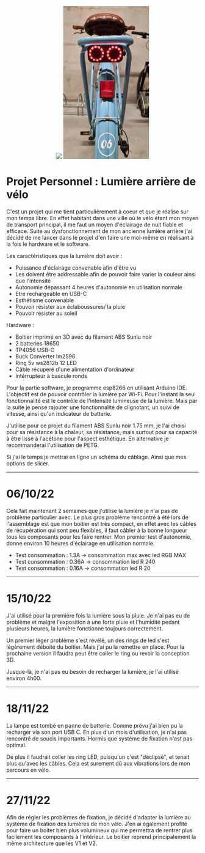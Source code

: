 <p align="center">
  <img src=velo.jpg height = "400">
  <img src=velo2.jpg height = "400">
</p>

# Projet Personnel : Lumière arrière de vélo 

C'est un projet qui me tient particulièrement à coeur et que je réalise sur mon temps libre. En effet habitant dans une ville où le vélo étant mon moyen de transport principal, il me faut un moyen d'éclairage de nuit fiable et efficace.
Suite au dysfonctionnement de mon ancienne lumière arrière j'ai décidé de me lancer dans le projet d'en faire une moi-même en réalisant à la fois le hardware et le software.

Les caractéristiques que la lumière doit avoir : 
- Puissance d'éclairage convenable afin d'être vu
- Les doivent être addressable afin de pouvoir faire varier la couleur ainsi que l'intensité
- Autonomie dépassant 4 heures d'autonomie en utilisation normale
- Etre rechargeable en USB-C
- Esthétisme convenable
- Pouvoir résister aux éclaboussures/ la pluie
- Pouvoir résister au soleil


Hardware : 
- Boitier imprimé en 3D avec du filament ABS Sunlu noir
- 2 batteries 18650
- TP4056 USB-C
- Buck Converter lm2596
- Ring 5v ws2812b 12 LED
- Câble récuperé d'une alimentation d'ordinateur
- Intérrupteur à bascule ronds

Pour la partie software, je programme esp8266 en utilisant Arduino IDE. L'objectif est de pouvoir contrôler la lumière par Wi-Fi. Pour l'instant la seul fonctionnalité est le contrôle de l'intensité lumineuse de la lumière.
Mais par la suite je pense rajouter une fonctionnalité de clignotant, un suivi de vitesse, ainsi qu'un indicateur de batterie.

J'utilise pour ce projet du filament ABS Sunlu noir 1.75 mm, je l'ai choisi pour sa résistance à la chaleur, sa résistance, mais surtout pour sa capacité à être lissé à l'acétone pour l'aspect esthétique. En alternative je recommanderai l'utilisation de PETG.

Si j'ai le temps je mettrai en ligne un schéma du câblage. Ainsi que mes options de slicer.

---
# 06/10/22

Cela fait maintenant 2 semaines que j'utilise la lumière je n'ai pas de problème particulier avec. Le plus gros problème rencontré à été lors de l'assemblage est que mon boitier est très compact, en effet avec les câbles de récupération qui sont peu flexibles, il faut câbler à la bonne longueur tous les composants pour les faire rentrer.
Mon premier test d'autonomie, donne environ 10 heures d'éclairage en utilisation normale.
- Test consommation : 1.3A -> consommation max avec led RGB MAX
- Test consommation : 0.36A -> consommation led R 240
- Test consommation : 0.16A -> consommation led R 20

---
# 15/10/22
J'ai utilisé pour la première fois la lumière sous la pluie. Je n'ai pas eu de problème et malgré l'exposition à une forte pluie et l'humidité pedant plusieurs heures, la lumière fonctionne toujours correctement.

Un premier léger problème s'est révélé, un des rings de led s'est légèrement déboité du boitier. Mais j'ai pu la remettre en place. Pour la prochaine version il faudra peut être coller le ring ou revoir la conception 3D.

Jusque-là, je n'ai pas eu besoin de recharger la lumière, je l'ai utilisé environ 4h00.

---
# 18/11/22
La lampe est tombé en panne de batterie. Comme prévu j'ai bien pu la recharger via son port USB C.
En plus d'un mois d'utilisation, je n'ai pas rencontré de soucis importants. Hormis que système de fixation n'est pas optimal.

De plus il faudrait coller les ring LED, puisqu'un c'est "déclipsé", et tenait plus qu'avec les câbles. Cela est surement dû aux vibrations lors de mon parcours en vélo.

---
# 27/11/22
Afin de régler les problèmes de fixation, je décidé d'adapter la lumière au système de fixation des lumières de mon vélo. J'en ai également profité pour faire un boiter bien plus volumineux qui me permettra de rentrer plus facilement les composants à l'intérieur. Le boitier reprend principalement la même architecture que les V1 et V2.



